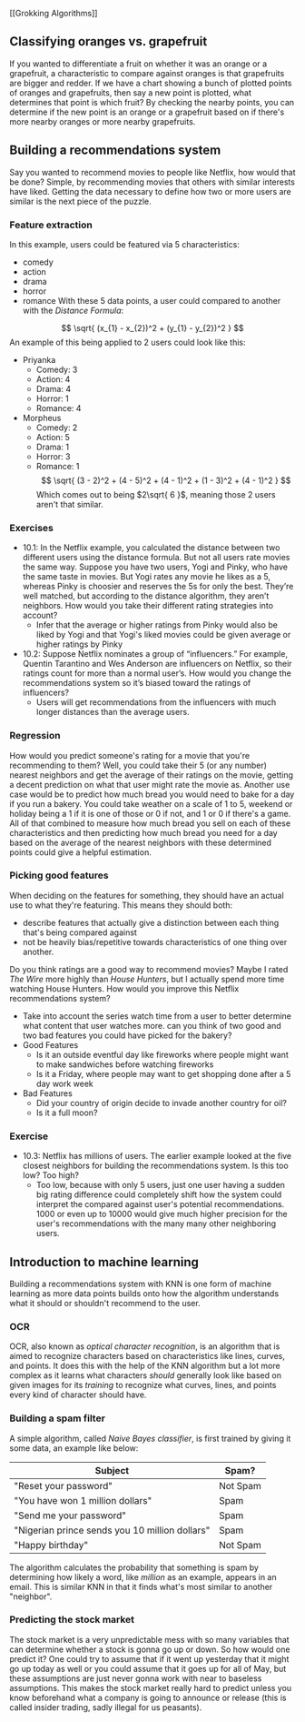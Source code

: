 [[Grokking Algorithms]]

## Classifying oranges vs. grapefruit

If you wanted to differentiate a fruit on whether it was an orange or a grapefruit, a characteristic to compare against oranges is that grapefruits are bigger and redder. If we have a chart showing a bunch of plotted points of oranges and grapefruits, then say a new point is plotted, what determines that point is which fruit? By checking the nearby points, you can determine if the new point is an orange or a grapefruit based on if there's more nearby oranges or more nearby grapefruits.

## Building a recommendations system

Say you wanted to recommend movies to people like Netflix, how would that be done? Simple, by recommending movies that others with similar interests have liked. Getting the data necessary to define how two or more users are similar is the next piece of the puzzle.

### Feature extraction

In this example, users could be featured via 5 characteristics:
- comedy
- action
- drama
- horror
- romance
With these 5 data points, a user could compared to another with the *Distance Formula*:

$$
\sqrt{ (x_{1} - x_{2})^2 + (y_{1} - y_{2})^2 }
$$
An example of this being applied to 2 users could look like this:
- Priyanka
	- Comedy: 3
	- Action: 4
	- Drama: 4
	- Horror: 1
	- Romance: 4
- Morpheus
	- Comedy: 2
	- Action: 5
	- Drama: 1
	- Horror: 3
	- Romance: 1
$$
\sqrt{ (3 - 2)^2 + (4 - 5)^2 + (4 - 1)^2 + (1 - 3)^2 + (4 - 1)^2 }
$$
Which comes out to being $2\sqrt{ 6 }$, meaning those 2 users aren't that similar.

### Exercises

- 10.1: In the Netflix example, you calculated the distance between two different users using the distance formula. But not all users rate movies the same way. Suppose you have two users, Yogi and Pinky, who have the same taste in movies. But Yogi rates any movie he likes as a 5, whereas Pinky is choosier and reserves the 5s for only the best. They’re well matched, but according to the distance algorithm, they aren’t neighbors. How would you take their different rating strategies into account?
	- Infer that the average or higher ratings from Pinky would also be liked by Yogi and that Yogi's liked movies could be given average or higher ratings by Pinky
- 10.2: Suppose Netflix nominates a group of “influencers.” For example, Quentin Tarantino and Wes Anderson are influencers on Netflix, so their ratings count for more than a normal user’s. How would you change the recommendations system so it’s biased toward the ratings of influencers?
	- Users will get recommendations from the influencers with much longer distances than the average users.

### Regression

How would you predict someone's rating for a movie that you're recommending to them? Well, you could take their 5 (or any number) nearest neighbors and get the average of their ratings on the movie, getting a decent prediction on what that user might rate the movie as. Another use case would be to predict how much bread you would need to bake for a day if you run a bakery. You could take weather on a scale of 1 to 5, weekend or holiday being a 1 if it is one of those or 0 if not, and 1 or 0 if there's a game. All of that combined to measure how much bread you sell on each of these characteristics and then predicting how much bread you need for a day based on the average of the nearest neighbors with these determined points could give a helpful estimation.

### Picking good features

When deciding on the features for something, they should have an actual use to what they're featuring. This means they should both:
- describe features that actually give a distinction between each thing that's being compared against
- not be heavily bias/repetitive towards characteristics of one thing over another.

Do you think ratings are a good way to recommend movies? Maybe I rated *The Wire* more highly than *House Hunters*, but I actually spend more time watching House Hunters. How would you improve this Netflix recommendations system?
- Take into account the series watch time from a user to better determine what content that user watches more.
can you think of two good and two bad features you could have picked for the bakery?
- Good Features
	- Is it an outside eventful day like fireworks where people might want to make sandwiches before watching fireworks
	- Is it a Friday, where people may want to get shopping done after a 5 day work week
- Bad Features
	- Did your country of origin decide to invade another country for oil?
	- Is it a full moon?

### Exercise

- 10.3: Netflix has millions of users. The earlier example looked at the five closest neighbors for building the recommendations system. Is this too low? Too high?
	- Too low, because with only 5 users, just one user having a sudden big rating difference could completely shift how the system could interpret the compared against user's potential recommendations. 1000 or even up to 10000 would give much higher precision for the user's recommendations with the many many other neighboring users.

## Introduction to machine learning

Building a recommendations system with KNN is one form of machine learning as more data points builds onto how the algorithm understands what it should or shouldn't recommend to the user.

### OCR

OCR, also known as *optical character recognition*, is an algorithm that is aimed to recognize characters based on characteristics like lines, curves, and points. It does this with the help of the KNN algorithm but a lot more complex as it learns what characters *should* generally look like based on given images for its *training* to recognize what curves, lines, and points every kind of character should have.

### Building a spam filter

A simple algorithm, called *Naive Bayes classifier*, is first trained by giving it some data, an example like below:

| Subject                                        | Spam?    |
| ---------------------------------------------- | -------- |
| "Reset your password"                          | Not Spam |
| "You have won 1 million dollars"               | Spam     |
| "Send me your password"                        | Spam     |
| "Nigerian prince sends you 10 million dollars" | Spam     |
| "Happy birthday"                               | Not Spam |

The algorithm calculates the probability that something is spam by determining how likely a word, like *million* as an example, appears in an email. This is similar KNN in that it finds what's most similar to another "neighbor".

### Predicting the stock market

The stock market is a very unpredictable mess with so many variables that can determine whether a stock is gonna go up or down. So how would one predict it? One could try to assume that if it went up yesterday that it might go up today as well or you could assume that it goes up for all of May, but these assumptions are just never gonna work with near to baseless assumptions. This makes the stock market really hard to predict unless you know beforehand what a company is going to announce or release (this is called insider trading, sadly illegal for us peasants).
